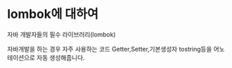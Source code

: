lombok에 대하여
=======

자바 개발자들의 필수 라이브러리(lombok)

자바개발을 하는 경우 자주 사용하는 코드 Getter,Setter,기본생성자 tostring등을 어노테이션으로 자동 생성해줍니다.
